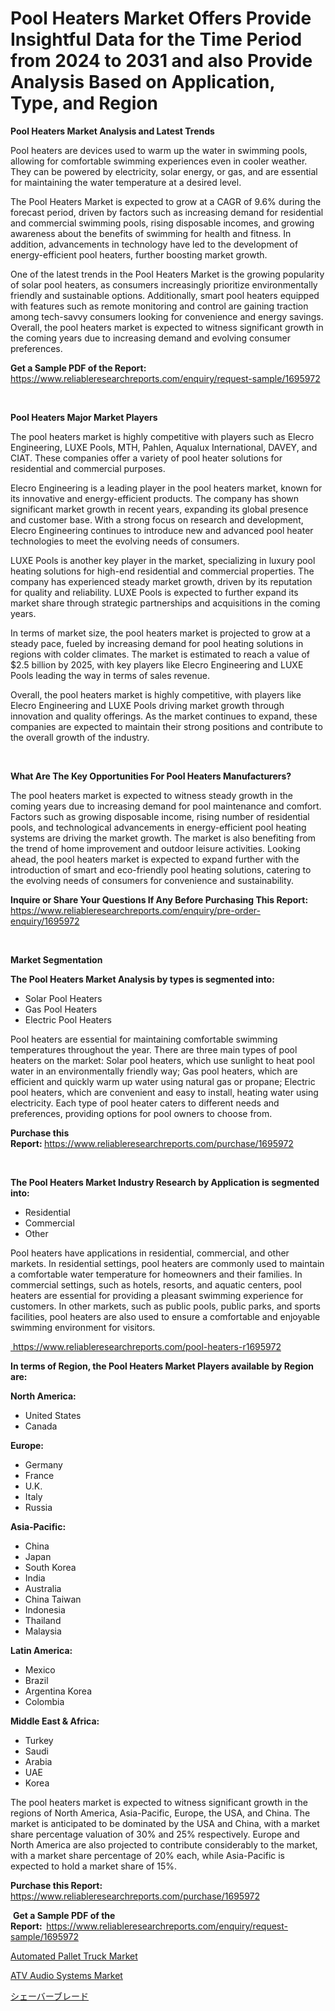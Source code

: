 <p><h1>Pool Heaters Market Offers Provide Insightful Data for the Time Period from 2024 to 2031 and also Provide Analysis Based on Application, Type, and Region</h1></p><p><strong>Pool Heaters Market Analysis and Latest Trends</strong></p>
<p><p>Pool heaters are devices used to warm up the water in swimming pools, allowing for comfortable swimming experiences even in cooler weather. They can be powered by electricity, solar energy, or gas, and are essential for maintaining the water temperature at a desired level.</p><p>The Pool Heaters Market is expected to grow at a CAGR of 9.6% during the forecast period, driven by factors such as increasing demand for residential and commercial swimming pools, rising disposable incomes, and growing awareness about the benefits of swimming for health and fitness. In addition, advancements in technology have led to the development of energy-efficient pool heaters, further boosting market growth.</p><p>One of the latest trends in the Pool Heaters Market is the growing popularity of solar pool heaters, as consumers increasingly prioritize environmentally friendly and sustainable options. Additionally, smart pool heaters equipped with features such as remote monitoring and control are gaining traction among tech-savvy consumers looking for convenience and energy savings. Overall, the pool heaters market is expected to witness significant growth in the coming years due to increasing demand and evolving consumer preferences.</p></p>
<p><strong>Get a Sample PDF of the Report:&nbsp;</strong> <a href="https://www.reliableresearchreports.com/enquiry/request-sample/1695972">https://www.reliableresearchreports.com/enquiry/request-sample/1695972</a></p>
<p>&nbsp;</p>
<p><strong>Pool Heaters Major Market Players</strong></p>
<p><p>The pool heaters market is highly competitive with players such as Elecro Engineering, LUXE Pools, MTH, Pahlen, Aqualux International, DAVEY, and CIAT. These companies offer a variety of pool heater solutions for residential and commercial purposes.</p><p>Elecro Engineering is a leading player in the pool heaters market, known for its innovative and energy-efficient products. The company has shown significant market growth in recent years, expanding its global presence and customer base. With a strong focus on research and development, Elecro Engineering continues to introduce new and advanced pool heater technologies to meet the evolving needs of consumers.</p><p>LUXE Pools is another key player in the market, specializing in luxury pool heating solutions for high-end residential and commercial properties. The company has experienced steady market growth, driven by its reputation for quality and reliability. LUXE Pools is expected to further expand its market share through strategic partnerships and acquisitions in the coming years.</p><p>In terms of market size, the pool heaters market is projected to grow at a steady pace, fueled by increasing demand for pool heating solutions in regions with colder climates. The market is estimated to reach a value of $2.5 billion by 2025, with key players like Elecro Engineering and LUXE Pools leading the way in terms of sales revenue.</p><p>Overall, the pool heaters market is highly competitive, with players like Elecro Engineering and LUXE Pools driving market growth through innovation and quality offerings. As the market continues to expand, these companies are expected to maintain their strong positions and contribute to the overall growth of the industry.</p></p>
<p>&nbsp;</p>
<p><strong>What Are The Key Opportunities For Pool Heaters Manufacturers?</strong></p>
<p><p>The pool heaters market is expected to witness steady growth in the coming years due to increasing demand for pool maintenance and comfort. Factors such as growing disposable income, rising number of residential pools, and technological advancements in energy-efficient pool heating systems are driving the market growth. The market is also benefiting from the trend of home improvement and outdoor leisure activities. Looking ahead, the pool heaters market is expected to expand further with the introduction of smart and eco-friendly pool heating solutions, catering to the evolving needs of consumers for convenience and sustainability.</p></p>
<p><strong>Inquire or Share Your Questions If Any Before Purchasing This Report:</strong> <a href="https://www.reliableresearchreports.com/enquiry/pre-order-enquiry/1695972">https://www.reliableresearchreports.com/enquiry/pre-order-enquiry/1695972</a></p>
<p>&nbsp;</p>
<p><strong>Market Segmentation</strong></p>
<p><strong>The Pool Heaters Market Analysis by types is segmented into:</strong></p>
<p><ul><li>Solar Pool Heaters</li><li>Gas Pool Heaters</li><li>Electric Pool Heaters</li></ul></p>
<p><p>Pool heaters are essential for maintaining comfortable swimming temperatures throughout the year. There are three main types of pool heaters on the market: Solar pool heaters, which use sunlight to heat pool water in an environmentally friendly way; Gas pool heaters, which are efficient and quickly warm up water using natural gas or propane; Electric pool heaters, which are convenient and easy to install, heating water using electricity. Each type of pool heater caters to different needs and preferences, providing options for pool owners to choose from.</p></p>
<p><strong>Purchase this Report:&nbsp;</strong><a href="https://www.reliableresearchreports.com/purchase/1695972">https://www.reliableresearchreports.com/purchase/1695972</a></p>
<p>&nbsp;</p>
<p><strong>The Pool Heaters Market Industry Research by Application is segmented into:</strong></p>
<p><ul><li>Residential</li><li>Commercial</li><li>Other</li></ul></p>
<p><p>Pool heaters have applications in residential, commercial, and other markets. In residential settings, pool heaters are commonly used to maintain a comfortable water temperature for homeowners and their families. In commercial settings, such as hotels, resorts, and aquatic centers, pool heaters are essential for providing a pleasant swimming experience for customers. In other markets, such as public pools, public parks, and sports facilities, pool heaters are also used to ensure a comfortable and enjoyable swimming environment for visitors.</p></p>
<p><a href="https://www.reliableresearchreports.com/pool-heaters-r1695972">&nbsp;https://www.reliableresearchreports.com/pool-heaters-r1695972</a></p>
<p><strong>In terms of Region, the Pool Heaters Market Players available by Region are:</strong></p>
<p>
    <p> <strong> North America: </strong>
        <ul>
            <li>United States</li>
            <li>Canada</li>
        </ul>
        </p> 
    <p> <strong> Europe: </strong>
        <ul>
            <li>Germany</li>
            <li>France</li>
            <li>U.K.</li>
            <li>Italy</li>
            <li>Russia</li>
        </ul>
        </p> 
    <p> <strong> Asia-Pacific: </strong>
        <ul>
            <li>China</li>
            <li>Japan</li>
            <li>South Korea</li>
            <li>India</li>
            <li>Australia</li>
            <li>China Taiwan</li>
            <li>Indonesia</li>
            <li>Thailand</li>
            <li>Malaysia</li>
        </ul>
        </p> 
    <p> <strong> Latin America: </strong>
        <ul>
            <li>Mexico</li>
            <li>Brazil</li>
            <li>Argentina Korea</li>
            <li>Colombia</li>
        </ul>
        </p> 
    <p> <strong> Middle East & Africa: </strong>
        <ul>
            <li>Turkey</li>
            <li>Saudi</li>
            <li>Arabia</li>
            <li>UAE</li>
            <li>Korea</li>
        </ul>
    </p>
    </p>
<p><p>The pool heaters market is expected to witness significant growth in the regions of North America, Asia-Pacific, Europe, the USA, and China. The market is anticipated to be dominated by the USA and China, with a market share percentage valuation of 30% and 25% respectively. Europe and North America are also projected to contribute considerably to the market, with a market share percentage of 20% each, while Asia-Pacific is expected to hold a market share of 15%.</p></p>
<p><strong>Purchase this Report: </strong><a href="https://www.reliableresearchreports.com/purchase/1695972">https://www.reliableresearchreports.com/purchase/1695972</a></p>
<p>&nbsp;<strong>Get a Sample PDF of the Report:&nbsp;&nbsp;</strong><a href="https://www.reliableresearchreports.com/enquiry/request-sample/1695972">https://www.reliableresearchreports.com/enquiry/request-sample/1695972</a></p>
<p><strong></strong></p>
<p><p><a href="https://www.linkedin.com/pulse/automated-pallet-truck-market-analysis-examines-its-scope-xblif?trackingId=mmNR%2Bm2NuTwElvGCrasVzg%3D%3D">Automated Pallet Truck Market</a></p><p><a href="https://www.linkedin.com/pulse/atv-audio-systems-market-research-report-provides-thorough-vbwhf?trackingId=gMJ8hJ3QJDyFvRg8OsMujQ%3D%3D">ATV Audio Systems Market</a></p><p><a href="https://github.com/one-cool-chick/Market-Research-Report-List-1/blob/main/138716522108.md">シェーバーブレード</a></p></p>